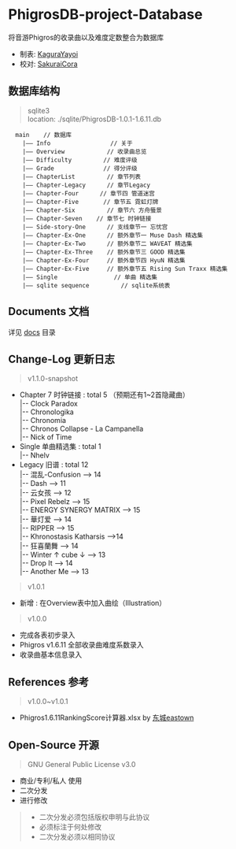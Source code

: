# PhigrosDB-project-Database
将音游Phigros的收录曲以及难度定数整合为数据库
+ 制表: [KaguraYayoi](https://github.com/Fjaxzhy)
+ 校对: [SakuraiCora](https://github.com/Hajimarino-HOPE)

## 数据库结构
> sqlite3 <br>
> location: ./sqlite/PhigrosDB-1.0.1-1.6.11.db

      main    // 数据库
        |—— Info                 // 关于
        |—— Overview            // 收录曲总览
        |—— Difficulty         // 难度评级
        |—— Grade              // 得分评级
        |—— ChapterList         // 章节列表
        |—— Chapter-Legacy      // 章节Legacy
        |—— Chapter-Four      // 章节四 管道迷宫
        |—— Chapter-Five       // 章节五 霓虹灯牌
        |—— Chapter-Six         // 章节六 方舟蜃景
        |—— Chapter-Seven    // 章节七 时钟链接
        |—— Side-story-One      // 支线章节一 忘忧宫
        |—— Chapter-Ex-One      // 额外章节一 Muse Dash 精选集
        |—— Chapter-Ex-Two      // 额外章节二 WAVEAT 精选集
        |—— Chapter-Ex-Three    // 额外章节三 GOOD 精选集
        |—— Chapter-Ex-Four     // 额外章节四 HyuN 精选集
        |—— Chapter-Ex-Five     // 额外章节五 Rising Sun Traxx 精选集
        |—— Single                // 单曲 精选集
        |—— sqlite sequence         // sqlite系统表

## Documents 文档
详见 [docs](https://github.com/CherryAya/PhigrosDB-project-database/tree/main/docs) 目录

## Change-Log 更新日志
> v1.1.0-snapshot <br>
+ Chapter 7 时钟链接 : total 5 （预期还有1~2首隐藏曲） <br>
    |-- Clock Paradox <br>
    |-- Chronologika <br>
    |-- Chronomia <br>
    |-- Chronos Collapse - La Campanella <br>
    |-- Nick of Time <br>
+ Single 单曲精选集  : total 1 <br>
    |-- Nhelv <br>
+ Legacy 旧谱 : total 12 <br>
    |-- 混乱-Confusion --> 14 <br>
    |-- Dash --> 11 <br>
    |-- 云女孩 --> 12 <br>
    |-- Pixel Rebelz --> 15 <br>
    |-- ENERGY SYNERGY MATRIX --> 15 <br>
    |-- 華灯爱 --> 14 <br>
    |-- RIPPER --> 15 <br>
    |-- Khronostasis Katharsis -->14 <br>
    |-- 狂喜蘭舞 --> 14 <br>
    |-- Winter ↑ cube ↓ --> 13 <br>
    |-- Drop It --> 14 <br>
    |-- Another Me --> 13 <br>
> v1.0.1 <br>
+ 新增 : 在Overview表中加入曲绘（Illustration）
> v1.0.0
+ 完成各表初步录入
+ Phigros v1.6.11 全部收录曲难度系数录入
+ 收录曲基本信息录入

## References 参考
> v1.0.0~v1.0.1
+ Phigros1.6.11RankingScore计算器.xlsx  by [东城eastown](https://tieba.baidu.com/home/main/?un=%E4%B8%9C%E5%9F%8Eeastown)

## Open-Source 开源
> GNU General Public License v3.0

+ 商业/专利/私人 使用
+ 二次分发
+ 进行修改
>+ 二次分发必须包括版权申明与此协议
>+ 必须标注于何处修改
>+ 二次分发必须以相同协议